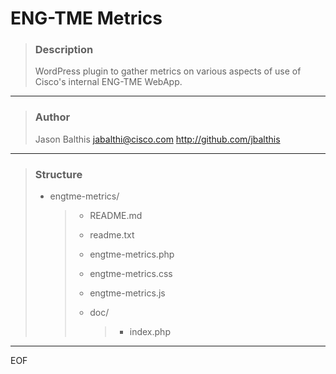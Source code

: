 # ENG-TME Metrics #


> ### Description ###
>
> WordPress plugin to gather metrics on various aspects of use of Cisco's internal ENG-TME WebApp.

----

> ### Author ###
>
> Jason Balthis
> jabalthi@cisco.com
> http://github.com/jbalthis

----

> ### Structure ###
>
> *	engtme-metrics/
>
> 	> * README.md
>	> * readme.txt
>	> * engtme-metrics.php
>	> * engtme-metrics.css
>	> * engtme-metrics.js
>	> * doc/
>	>
>	>	> * index.php
>

----

EOF
